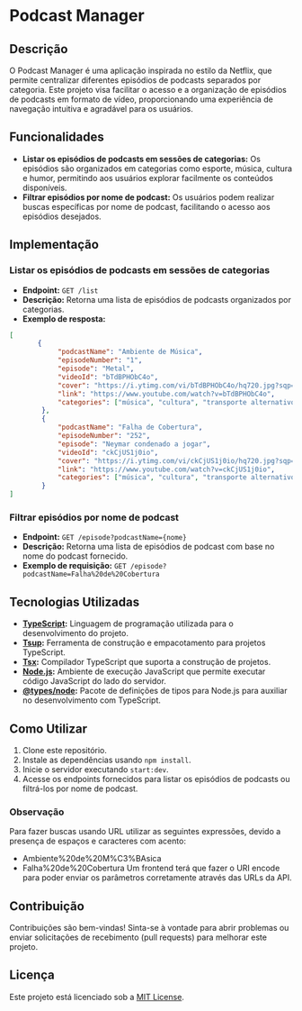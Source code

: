 # Podcast Manager

## Descrição

O Podcast Manager é uma aplicação inspirada no estilo da Netflix, que permite centralizar diferentes episódios de podcasts separados por categoria. Este projeto visa facilitar o acesso e a organização de episódios de podcasts em formato de vídeo, proporcionando uma experiência de navegação intuitiva e agradável para os usuários.

## Funcionalidades

- **Listar os episódios de podcasts em sessões de categorias:** Os episódios são organizados em categorias como esporte, música, cultura e humor, permitindo aos usuários explorar facilmente os conteúdos disponíveis.
- **Filtrar episódios por nome de podcast:** Os usuários podem realizar buscas específicas por nome de podcast, facilitando o acesso aos episódios desejados.

## Implementação

### Listar os episódios de podcasts em sessões de categorias

- **Endpoint:** `GET /list`
- **Descrição:** Retorna uma lista de episódios de podcasts organizados por categorias.
- **Exemplo de resposta:**

```json
[
       {
            "podcastName": "Ambiente de Música",
            "episodeNumber": "1",
            "episode": "Metal",
            "videoId": "bTdBPHObC4o",
            "cover": "https://i.ytimg.com/vi/bTdBPHObC4o/hq720.jpg?sqp=-oaymwFBCNAFEJQDSFryq4qpAzMIARUAAIhCGAHYAQHiAQoIGBACGAY4AUAB8AEB-AH-CYAC0AWKAgwIABABGH8gOig0MA8=&rs=AOn4CLBbS7zzq_xIjdTeUFN8wz5CCzKfag",
            "link": "https://www.youtube.com/watch?v=bTdBPHObC4o",
            "categories": ["música", "cultura", "transporte alternativo"]    
        },
        {
            "podcastName": "Falha de Cobertura",
            "episodeNumber": "252",
            "episode": "Neymar condenado a jogar",
            "videoId": "ckCjUS1j0io",
            "cover": "https://i.ytimg.com/vi/ckCjUS1j0io/hq720.jpg?sqp=-oaymwEnCNAFEJQDSFryq4qpAxkIARUAAIhCGAHYAQHiAQoIGBACGAY4AUAB&rs=AOn4CLBHBPbIsdGgJzz8tm0qXzKMRa51KA",
            "link": "https://www.youtube.com/watch?v=ckCjUS1j0io",
            "categories": ["música", "cultura", "transporte alternativo"]    
        }
]
```

### Filtrar episódios por nome de podcast

- **Endpoint:** `GET /episode?podcastName={nome}`
- **Descrição:** Retorna uma lista de episódios de podcast com base no nome do podcast fornecido.
- **Exemplo de requisição:** `GET /episode?podcastName=Falha%20de%20Cobertura`

## Tecnologias Utilizadas

- **[TypeScript](https://www.typescriptlang.org/):** Linguagem de programação utilizada para o desenvolvimento do projeto.
- **[Tsup](https://github.com/egoist/tsup):** Ferramenta de construção e empacotamento para projetos TypeScript.
- **[Tsx](https://github.com/egoist/tsx):** Compilador TypeScript que suporta a construção de projetos.
- **[Node.js](https://nodejs.org/):** Ambiente de execução JavaScript que permite executar código JavaScript do lado do servidor.
- **[@types/node](https://www.npmjs.com/package/@types/node):** Pacote de definições de tipos para Node.js para auxiliar no desenvolvimento com TypeScript.

## Como Utilizar

1. Clone este repositório.
2. Instale as dependências usando `npm install`.
3. Inicie o servidor executando `start:dev`.
4. Acesse os endpoints fornecidos para listar os episódios de podcasts ou filtrá-los por nome de podcast.

### Observação

Para fazer buscas usando URL utilizar as seguintes expressões, devido a presença de espaços e caracteres com acento:
- Ambiente%20de%20M%C3%BAsica
- Falha%20de%20Cobertura
Um frontend terá que fazer o URI encode para poder enviar os parâmetros corretamente através das URLs da API.

## Contribuição

Contribuições são bem-vindas! Sinta-se à vontade para abrir problemas ou enviar solicitações de recebimento (pull requests) para melhorar este projeto.

## Licença

Este projeto está licenciado sob a [MIT License](LICENSE).


